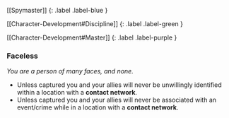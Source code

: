 
[[Spymaster]]
{: .label .label-blue }

[[Character-Development#Discipline]]
{: .label .label-green }

[[Character-Development#Master]]
{: .label .label-purple }
### Faceless
*You are a person of many faces, and none.*
* Unless captured you and your allies will never be unwillingly identified within a location with a **contact network**.
* Unless captured you and your allies will never be associated with an event/crime while in a location with a **contact network**.
